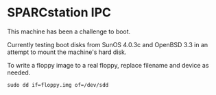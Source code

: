 # SPARCstation IPC

This machine has been a challenge to boot.

Currently testing boot disks from SunOS 4.0.3c and OpenBSD 3.3 in an attempt to mount the machine's hard disk.

To write a floppy image to a real floppy, replace filename and device as needed.
```
sudo dd if=floppy.img of=/dev/sdd
```
